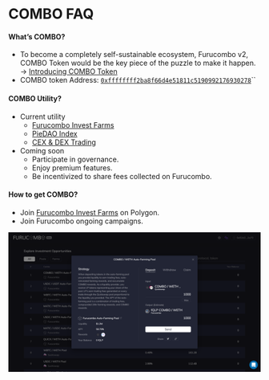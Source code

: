 # COMBO FAQ

#### **What’s COMBO?**&#x20;

* To become a completely self-sustainable ecosystem, Furucombo v2, COMBO Token would be the key piece of the puzzle to make it happen. → [Introducing COMBO Token](https://go.furucombo.app/26zZv)
* COMBO token Address: [`0xffffffff2ba8f66d4e51811c5190992176930278`](https://etherscan.io/token/0xfFffFffF2ba8F66D4e51811C5190992176930278)``

#### **COMBO Utility?**

* Current utility
  * [Furucombo Invest Farms](https://furucombo.app/invest)
  * [PieDAO Index](https://snapshot.org/#/piedao/proposal/QmSedazVqdvqRf2rB6AJ8mMituh5XjgM36zJTE21MdqFgw)
  * [CEX & DEX Trading](https://www.coingecko.com/en/coins/furucombo#markets)
* Coming soon
  * Participate in governance.
  * Enjoy premium features.
  * Be incentivized to share fees collected on Furucombo.

#### **How to get COMBO?**

* Join [Furucombo Invest Farms](https://furucombo.app/invest) on Polygon.
* Join Furucombo ongoing campaigns.

![Furucombo Invest Auto-Farming Pool](../../.gitbook/assets/comboinvest.png)

